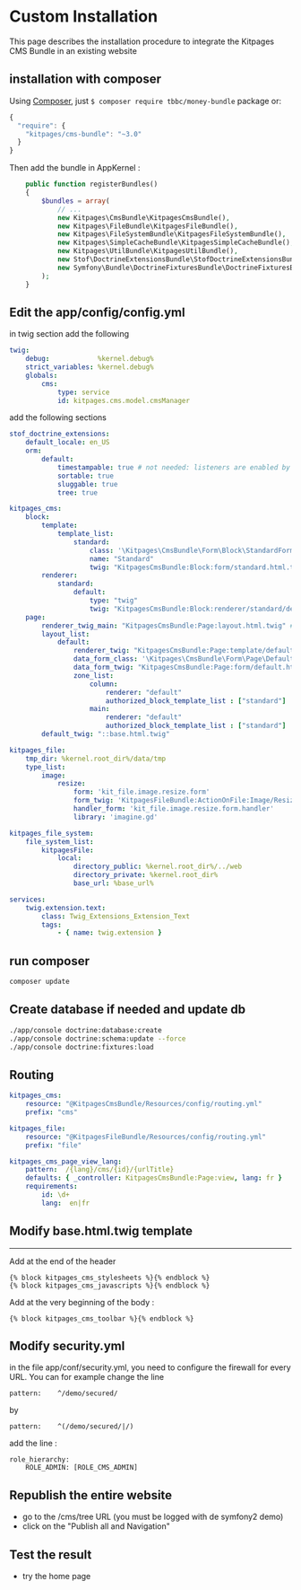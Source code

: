 Custom Installation
===================

This page describes the installation procedure to integrate the Kitpages CMS Bundle in an existing website

## installation with composer

Using [Composer](http://getcomposer.org/), just `$ composer require tbbc/money-bundle` package or:

``` javascript
{
  "require": {
    "kitpages/cms-bundle": "~3.0"
  }
}
```

Then add the bundle in AppKernel :

```php
    public function registerBundles()
    {
        $bundles = array(
            // ...
            new Kitpages\CmsBundle\KitpagesCmsBundle(),
            new Kitpages\FileBundle\KitpagesFileBundle(),
            new Kitpages\FileSystemBundle\KitpagesFileSystemBundle(),
            new Kitpages\SimpleCacheBundle\KitpagesSimpleCacheBundle(),
            new Kitpages\UtilBundle\KitpagesUtilBundle(),
            new Stof\DoctrineExtensionsBundle\StofDoctrineExtensionsBundle(),
            new Symfony\Bundle\DoctrineFixturesBundle\DoctrineFixturesBundle(),
        );
    }
```

## Edit the app/config/config.yml

in twig section add the following

```yaml
twig:
    debug:            %kernel.debug%
    strict_variables: %kernel.debug%
    globals:
        cms:
            type: service
            id: kitpages.cms.model.cmsManager
```

add the following sections

```yaml
stof_doctrine_extensions:
    default_locale: en_US
    orm:
        default:
            timestampable: true # not needed: listeners are enabled by default
            sortable: true
            sluggable: true
            tree: true

kitpages_cms:
    block:
        template:
            template_list:
                standard:
                    class: '\Kitpages\CmsBundle\Form\Block\StandardForm'
                    name: "Standard"
                    twig: "KitpagesCmsBundle:Block:form/standard.html.twig"
        renderer:
            standard:
                default:
                    type: "twig"
                    twig: "KitpagesCmsBundle:Block:renderer/standard/default.html.twig"
    page:
        renderer_twig_main: "KitpagesCmsBundle:Page:layout.html.twig" # optional default:"KitpagesCmsBundle:Page:layout.html.twig"
        layout_list:
            default:
                renderer_twig: "KitpagesCmsBundle:Page:template/default.html.twig"
                data_form_class: '\Kitpages\CmsBundle\Form\Page\DefaultForm'
                data_form_twig: "KitpagesCmsBundle:Page:form/default.html.twig"
                zone_list:
                    column:
                        renderer: "default"
                        authorized_block_template_list : ["standard"]
                    main:
                        renderer: "default"
                        authorized_block_template_list : ["standard"]
        default_twig: "::base.html.twig"

kitpages_file:
    tmp_dir: %kernel.root_dir%/data/tmp
    type_list:
        image:
            resize:
                form: 'kit_file.image.resize.form'
                form_twig: 'KitpagesFileBundle:ActionOnFile:Image/Resize/form.html.twig'
                handler_form: 'kit_file.image.resize.form.handler'
                library: 'imagine.gd'

kitpages_file_system:
    file_system_list:
        kitpagesFile:
            local:
                directory_public: %kernel.root_dir%/../web
                directory_private: %kernel.root_dir%
                base_url: %base_url%

services:
    twig.extension.text:
        class: Twig_Extensions_Extension_Text
        tags:
            - { name: twig.extension }
```

## run composer

```bash
composer update
```

## Create database if needed and update db

```bash
./app/console doctrine:database:create
./app/console doctrine:schema:update --force
./app/console doctrine:fixtures:load
```

## Routing

```yaml
kitpages_cms:
    resource: "@KitpagesCmsBundle/Resources/config/routing.yml"
    prefix: "cms"

kitpages_file:
    resource: "@KitpagesFileBundle/Resources/config/routing.yml"
    prefix: "file"

kitpages_cms_page_view_lang:
    pattern:  /{lang}/cms/{id}/{urlTitle}
    defaults: { _controller: KitpagesCmsBundle:Page:view, lang: fr }
    requirements:
        id: \d+
        lang:  en|fr
```

## Modify base.html.twig template
---------------------------------

Add at the end of the header

```twig
{% block kitpages_cms_stylesheets %}{% endblock %}
{% block kitpages_cms_javascripts %}{% endblock %}
```

Add at the very beginning of the body :

```twig
{% block kitpages_cms_toolbar %}{% endblock %}
```

## Modify security.yml

in the file app/conf/security.yml, you need to configure the firewall for every URL.
You can for example change the line

    pattern:    ^/demo/secured/

by

    pattern:    ^(/demo/secured/|/)

add the line :

    role_hierarchy:
        ROLE_ADMIN: [ROLE_CMS_ADMIN]


## Republish the entire website

* go to the /cms/tree URL (you must be logged with de symfony2 demo)
* click on the "Publish all and Navigation"

## Test the result

* try the home page
